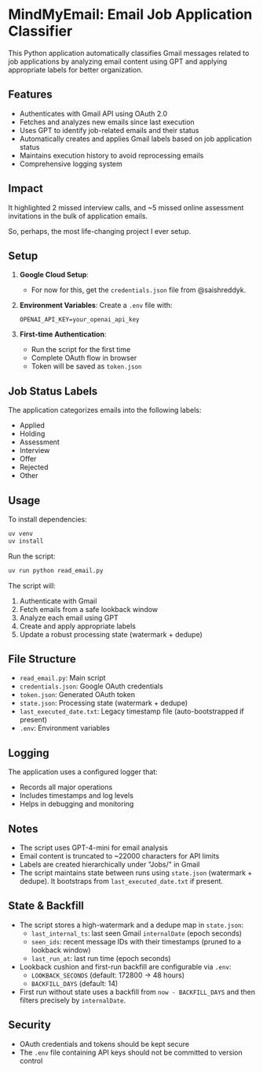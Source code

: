 # MindMyEmail: Email Job Application Classifier

This Python application automatically classifies Gmail messages related to job applications by analyzing email content using GPT and applying appropriate labels for better organization.

## Features

- Authenticates with Gmail API using OAuth 2.0
- Fetches and analyzes new emails since last execution
- Uses GPT to identify job-related emails and their status
- Automatically creates and applies Gmail labels based on job application status
- Maintains execution history to avoid reprocessing emails
- Comprehensive logging system

## Impact
It highlighted 2 missed interview calls, and ~5 missed online assessment invitations in the bulk of application emails.

So, perhaps, the most life-changing project I ever setup.


## Setup

1. **Google Cloud Setup**:
   - For now for this, get the `credentials.json` file from @saishreddyk.

2. **Environment Variables**:
   Create a `.env` file with:
   ```
   OPENAI_API_KEY=your_openai_api_key
   ```

3. **First-time Authentication**:
   - Run the script for the first time
   - Complete OAuth flow in browser
   - Token will be saved as `token.json`

## Job Status Labels

The application categorizes emails into the following labels:
- Applied
- Holding
- Assessment
- Interview
- Offer
- Rejected
- Other

## Usage

To install dependencies:
```bash
uv venv
uv install
```

Run the script:
```bash
uv run python read_email.py
```

The script will:
1. Authenticate with Gmail
2. Fetch emails from a safe lookback window
3. Analyze each email using GPT
4. Create and apply appropriate labels
5. Update a robust processing state (watermark + dedupe)

## File Structure

- `read_email.py`: Main script
- `credentials.json`: Google OAuth credentials
- `token.json`: Generated OAuth token
- `state.json`: Processing state (watermark + dedupe)
- `last_executed_date.txt`: Legacy timestamp file (auto-bootstrapped if present)
- `.env`: Environment variables

## Logging

The application uses a configured logger that:
- Records all major operations
- Includes timestamps and log levels
- Helps in debugging and monitoring

## Notes

- The script uses GPT-4-mini for email analysis
- Email content is truncated to ~22000 characters for API limits
- Labels are created hierarchically under "Jobs/" in Gmail
- The script maintains state between runs using `state.json` (watermark + dedupe). It bootstraps from `last_executed_date.txt` if present.

## State & Backfill

- The script stores a high-watermark and a dedupe map in `state.json`:
  - `last_internal_ts`: last seen Gmail `internalDate` (epoch seconds)
  - `seen_ids`: recent message IDs with their timestamps (pruned to a lookback window)
  - `last_run_at`: last run time (epoch seconds)
- Lookback cushion and first-run backfill are configurable via `.env`:
  - `LOOKBACK_SECONDS` (default: 172800 → 48 hours)
  - `BACKFILL_DAYS` (default: 14)
- First run without state uses a backfill from `now - BACKFILL_DAYS` and then filters precisely by `internalDate`.

## Security

- OAuth credentials and tokens should be kept secure
- The `.env` file containing API keys should not be committed to version control

